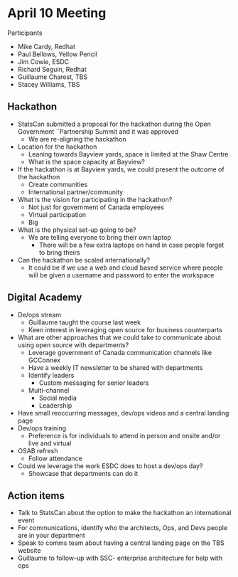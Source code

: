 # April 10 Meeting 

Participants
* Mike Cardy, Redhat
* Paul Bellows, Yellow Pencil
* Jim Cowie, ESDC
* Richard Seguin, Redhat
* Guillaume Charest, TBS
* Stacey Williams, TBS

## Hackathon 
* StatsCan submitted a proposal for the hackathon during the Open Government ¨Partnership Summit and it was approved
  * We are re-aligning the hackathon 
* Location for the hackathon 
  * Leaning towards Bayview yards, space is limited at the Shaw Centre 
  * What is the space capacity at Bayview?
* If the hackathon is at Bayview yards, we could present the outcome of the hackathon 
  * Create communities
  * International partner/community
* What is the vision for participating in the hackathon?
  * Not just for government of Canada employees
  * Virtual participation 
  * Big 
* What is the physical set-up going to be?
  * We are telling everyone to bring their own laptop 
    * There will be a few extra laptops on hand in case people forget to bring theirs
* Can the hackathon be scaled internationally?
  * It could be if we use a web and cloud based service where people will be given a username and password to enter the workspace

## Digital Academy 
* De/ops stream
  * Guillaume taught the course last week
  * Keen interest in leveraging open source for business counterparts 
* What are other approaches that we could take to communicate about using open source with departments?
  * Leverage government of Canada communication channels like GCConnex
  * Have a weekly IT newsletter to be shared with departments 
  * Identify leaders
    * Custom messaging for senior leaders 
  * Multi-channel
    * Social media 
    * Leadership 
* Have small reoccurring messages, dev/ops videos and a central landing page
* Dev/ops training 
  * Preference is for individuals to attend in person and onsite and/or live and virtual 
* OSAB refresh 
  * Follow attendance 
* Could we leverage the work ESDC does to host a dev/ops day?
  * Showcase that departments can do it 

## Action items
* Talk to StatsCan about the option to make the hackathon an international event 
* For communications, identify who the architects, Ops, and Devs people are in your department 
* Speak to comms team about having a central landing page on the TBS website 
* Guillaume to follow-up with SSC- enterprise architecture for help with ops 
